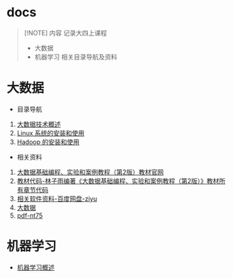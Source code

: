 # docs

>[!NOTE] 内容
> 记录大四上课程
> - 大数据
> - 机器学习
> 相关目录导航及资料

# 大数据

- 目录导航

1. [大数据技术概述](./data/data01.md)
2. [Linux 系统的安装和使用](./data/data02.md)
3. [Hadoop 的安装和使用](./data/data03.md)


- 相关资料

1. [大数据基础编程、实验和案例教程（第2版）教材官网](https://dblab.xmu.edu.cn/post/bigdatapractice2/)
2. [教材代码-林子雨编著《大数据基础编程、实验和案例教程（第2版）》教材所有章节代码](https://dblab.xmu.edu.cn/blog/2795/)
3. [相关软件资料-百度网盘-ziyu](https://pan.baidu.com/s/18RgmygJxCP6vE4x903fCEg#list/path=%2F%E6%9E%97%E5%AD%90%E9%9B%A8-%E5%A4%A7%E6%95%B0%E6%8D%AE%E5%9F%BA%E7%A1%80%E7%BC%96%E7%A8%8B%E3%80%81%E5%AE%9E%E9%AA%8C%E5%92%8C%E6%A1%88%E4%BE%8B%E6%95%99%E7%A8%8B%EF%BC%88%E7%AC%AC2%E7%89%88%EF%BC%89)
4. [大数据](https://dblab.xmu.edu.cn/blog/category/big-data/)
5. [pdf-nt75](https://pan.baidu.com/s/1U4SO5qqDazW1es14k3KzqQ?dp-logid=42207600710942350002&pwd=ht75#/doc/256438702444196/58354115)

# 机器学习

- [机器学习概述](./machine/machine01.md)
